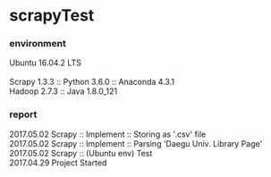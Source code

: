 # scrapyTest

### environment
Ubuntu 16.04.2 LTS <br><br>
Scrapy 1.3.3 :: Python 3.6.0 :: Anaconda 4.3.1<br>
Hadoop 2.7.3 :: Java 1.8.0_121

### report
2017.05.02 Scrapy :: Implement :: Storing as '.csv' file<br>
2017.05.02 Scrapy :: Implement :: Parsing 'Daegu Univ. Library Page'<br>
2017.05.02 Scrapy :: (Ubuntu env) Test<br>
2017.04.29 Project Started
